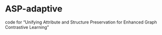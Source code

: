 # ASP-adaptive
code for “Unifying Attribute and Structure Preservation for Enhanced Graph Contrastive Learning”

